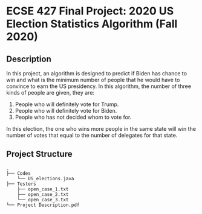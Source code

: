 # ECSE 427 Final Project: 2020 US Election Statistics Algorithm (Fall 2020)

## Description
In this project, an algorithm is designed to predict if Biden has chance to win and what is the minimum number of people that he would have to convince to earn the US presidency. 
In this algorithm, the number of three kinds of people are given, they are:

1. People who will definitely vote for Trump.
2. People who will definitely vote for Biden.
3. People who has not decided whom to vote for.

In this election, the one who wins more people in the same state will win the number of votes that equal to the number of delegates for that state.


## Project Structure

```console
.
├── Codes
    └── US_elections.java
├── Testers
    ├── open_case_1.txt
    ├── open_case_2.txt
    └── open_case_3.txt
└── Project Description.pdf
```
